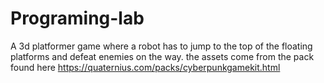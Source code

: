 # Programing-lab
A 3d platformer game where a robot has to jump to the top of the floating platforms and defeat enemies on the way.
the assets come from the pack found here https://quaternius.com/packs/cyberpunkgamekit.html

